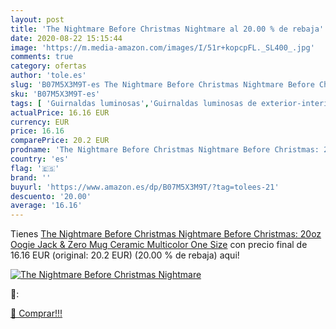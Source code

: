 ```yaml
---
layout: post
title: 'The Nightmare Before Christmas Nightmare al 20.00 % de rebaja'
date: 2020-08-22 15:15:44
image: 'https://m.media-amazon.com/images/I/51r+kopcpFL._SL400_.jpg'
comments: true
category: ofertas
author: 'tole.es'
slug: 'B07M5X3M9T-es The Nightmare Before Christmas Nightmare Before Christmas:...'
sku: 'B07M5X3M9T-es'
tags: [ 'Guirnaldas luminosas','Guirnaldas luminosas de exterior-interior','Iluminación','christmas', ]
actualPrice: 16.16 EUR
currency: EUR
price: 16.16
comparePrice: 20.2 EUR
prodname: 'The Nightmare Before Christmas Nightmare Before Christmas: 20oz Oogie  Jack & Zero Mug  Ceramic  Multicolor  One Size'
country: 'es'
flag: '🇪🇸'
brand: ''
buyurl: 'https://www.amazon.es/dp/B07M5X3M9T/?tag=tolees-21'
descuento: '20.00'
average: '16.16'
---
```


Tienes [The Nightmare Before Christmas Nightmare Before Christmas: 20oz Oogie  Jack & Zero Mug  Ceramic  Multicolor  One Size](https://www.amazon.es/dp/B07M5X3M9T/?tag=tolees-21) con precio final de  16.16 EUR (original: 20.2 EUR) (20.00 %  de rebaja) aqui!

[![The Nightmare Before Christmas Nightmare](https://m.media-amazon.com/images/I/51r+kopcpFL._SL400_.jpg)](https://www.amazon.es/dp/B07M5X3M9T/?tag=tolees-21)

🔎:


[🛒 Comprar!!!](https://www.amazon.es/dp/B07M5X3M9T/?tag=tolees-21)
